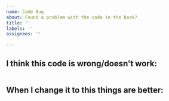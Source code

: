```yaml
---
name: Code Bug
about: Found a problem with the code in the book?
title: ''
labels: ''
assignees: ''

---
```


## I think this code is wrong/doesn't work:

```js

```

## When I change it to this things are better:

```js

```